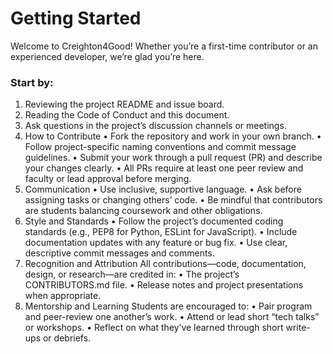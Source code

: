 # Getting Started  
Welcome to Creighton4Good! Whether you’re a first-time contributor or an experienced developer, we’re glad you’re here.

### Start by:
1.	Reviewing the project README and issue board.
2.	Reading the Code of Conduct and this document.
3.	Ask questions in the project’s discussion channels or meetings.
2. How to Contribute
•	Fork the repository and work in your own branch.
•	Follow project-specific naming conventions and commit message guidelines.
•	Submit your work through a pull request (PR) and describe your changes clearly.
•	All PRs require at least one peer review and faculty or lead approval before merging.
3. Communication
•	Use inclusive, supportive language.
•	Ask before assigning tasks or changing others’ code.
•	Be mindful that contributors are students balancing coursework and other obligations.
4. Style and Standards
•	Follow the project’s documented coding standards (e.g., PEP8 for Python, ESLint for JavaScript).
•	Include documentation updates with any feature or bug fix.
•	Use clear, descriptive commit messages and comments.
5. Recognition and Attribution
All contributions—code, documentation, design, or research—are credited in:
•	The project’s CONTRIBUTORS.md file.
•	Release notes and project presentations when appropriate.
6. Mentorship and Learning
Students are encouraged to:
•	Pair program and peer-review one another’s work.
•	Attend or lead short “tech talks” or workshops.
•	Reflect on what they’ve learned through short write-ups or debriefs.
